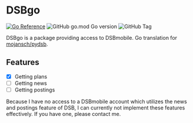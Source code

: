 # DSBgo
[![Go Reference](https://pkg.go.dev/badge/github.com/phlourishdev/DSBgo.svg)](https://pkg.go.dev/github.com/phlourishdev/DSBgo)
![GitHub go.mod Go version](https://img.shields.io/github/go-mod/go-version/phlourishdev/DSBgo)
![GitHub Tag](https://img.shields.io/github/v/tag/phlourishdev/DSBgo)

DSBgo is a package providing access to DSBmobile. Go translation for [mojansch/pydsb](https://github.com/mojansch/pydsb).

## Features
- [X] Getting plans
- [ ] Getting news
- [ ] Getting postings

Because I have no access to a DSBmobile account which utilizes the news and postings feature of DSB, I can currently not implement these features effectively. If you have one, please contact me.
